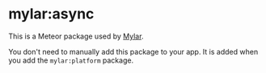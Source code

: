 mylar:async
=====

This is a Meteor package used by
[Mylar](https://github.com/gliesesoftware/mylar).

You don't need to manually add this package to your app. It is added when you
add the `mylar:platform` package.
